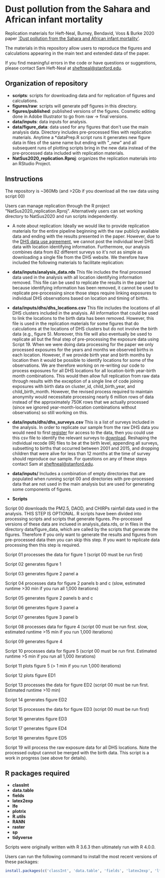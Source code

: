 # Dust pollution from the Sahara and African infant mortality


Replication materials for Heft-Neal, Burney, Bendavid, Voss & Burke 2020 paper [`Dust pollution from the Sahara and African infant mortality'](https://www.nature.com/articles/s41893-020-0562-1).

The materials in this repository allow users to reproduce the figures and calculations appearing in the main text and extended data of the paper.

If you find meaningful errors in the code or have questions or suggestions, please contact Sam Heft-Neal at sheftneal@stanford.edu.

## Organization of repository

* **scripts**: scripts for downloading data and for replication of figures and calculations.
* **figures/raw**: scripts will generate pdf figures in this directory.
* **figures/published**: published versions of the figures. Cosmetic editing done in Adobe Illustrator to go from raw -> final versions.
* **data/inputs**: data inputs for analysis.
* **data/figure_data**: data used for any figures that don't use the main analysis data. Directory includes pre-processed files with replication materials. Anytime a *dataPrep.R script runs it generates new figure data in files of the same name but ending with "_new" and all subsequent runs of plotting scripts bring in the new data instead of the pre-processed data included with replication materials.
* **NatSus2020_replication.Rproj**: organizes the replication materials into an RStudio Project.

## Instructions
The repository is ~360Mb (and >2Gb if you download all the raw data using script 00)

Users can manage replication through the R project "NatSus2020_replication.Rproj". Alternatively users can set working directory to NatSus2020 and run scripts independently.

* A note about replication: Ideally we would like to provide replication materials for the entire pipeline beginning with the raw publicly available data and ending with the results presented in the paper. However, due to the [DHS data use agreement](https://dhsprogram.com/data/Terms-of-Use.cfm), we cannot post the individual level DHS data with location identifying information. Furthermore, our analysis combines data from 82 different surveys so it's not as simple as downloading a single file from the DHS website. We therefore have included the following materials to facilitate replication:

* **data/inputs/analysis_data.rds** This file includes the final processed data used in the analysis with all location identifying information removed. This file can be used to replicate the results in the paper but because identifying information has been removed, it cannot be used to replicate pre-processing since those steps require linking exposures to individual DHS observations based on location and timing of births.

* **data/inputs/dhs/dhs_locations.csv** This file includes the locations of all DHS clusters included in the analysis. All information that could be used to link the locations to the birth data has been removed. However, this file is used in the replication materials for some figures that do calculations at the locations of DHS clusters but do not involve the birth data (e.g., figure 5). Moreover, this file will also eventually be used to replicate all but the final step of pre-processing the exposure data using Script 19. When we were doing data processing for the paper we only processed exposures for the years and months we observed births in each location. However, if we provide birth year and birth months by location then it would be possible to identify locations for some of the observations. We are therefore working on re-writing our code to process exposures for all DHS locations for all location-birth year-birth month combinations. This would then allow full replication from raw data through results with the exception of a single line of code joining exposures with birth data on cluster_id, child_birth_year, and child_birth_month. However, the revised process required to maintain anonymity would necessitate processing nearly 6 million rows of data instead of the approximately 750K rows that we actually processed (since we ignored year-month-location combinations without observations) so still working on this.

* **data/inputs/dhs/dhs_surveys.csv** This is a list of surveys included in the analysis. In order to replicate our sample from the raw DHS data you would need to first [register](https://dhsprogram.com/data/new-user-registration.cfm) for access to the data, then you could use this csv file to identify the relevant surveys to [download](https://dhsprogram.com/data/available-datasets.cfm). Reshaping the individual recode (IR) files to be at the birth level, appending all surveys, subsetting to births that occurred between 2001 and 2015, and dropping children that were alive for less than 12 months at the time of survey should reproduce our sample. For questions on any of these steps contact Sam at sheftneal@stanford.edu.

* **data/inputs/** Includes a combination of empty directories that are populated when running script 00 and directories with pre-processed data that are not used in the main analysis but are used for generating some components of figures.

* **Scripts**

Script 00 downloads the PM2.5, DAOD, and CHIRPs rainfall data used in the analysis. THIS STEP IS OPTIONAL. R scripts have been divided into processing scripts and scripts that generate figures. Pre-processed versions of these data are inclueed in analysis_data.rds, or in files in the directory data/figure_data, which are called by the scripts that generate the figures. Therefore if you only want to generate the results and figures from pre-processed data then you can skip this step. If you want to replicate data processing then this step is required.

Script 01 processes the data for figure 1 (script 00 must be run first)

Script 02 generates figure 1

Script 03 generates figure 2 panel a

Script 04 processes data for figure 2 panels b and c (slow, estimated runtime >30 min if you run all 1,000 iterations)

Script 05 generates figure 2 panels b and c 

Script 06 generates figure 3 panel a

Script 07 generates figure 3 panel b

Script 08 processes data for figure 4 (script 00 must be run first. slow, estimated runtime >15 min if you run 1,000 iterations)

Script 09 generates figure 4

Script 10 processes data for figure 5 (script 00 must be run first. Estimated runtime >5 min if you run all 1,000 iterations)

Script 11 plots figure 5 (> 1 min if you run 1,000 iterations)

Script 12 plots figure ED1

Script 13 processes the data for figure ED2 (script 00 must be run first. Estimated runtime >10 min)

Script 14 generates figure ED2

Script 15 processes the data for figure ED3 (script 00 must be run first)

Script 16 generates figure ED3

Script 17 generates figure ED4

Script 18 generates figure ED5

Script 19 will process the raw exposure data for all DHS locations. Note the processed output cannot be merged with the birth data. This script is a work in progress (see above for details).



## R packages required
* **classInt**
* **data.table**
* **fields**
* **latex2exp**
* **lfe**
* **plotrix**
* **R.utils**
* **RANN**
* **raster**
* **sp**
* **tidyverse**

Scripts were originally written with R 3.6.3 then ultimately run with R 4.0.0.

Users can run the following command to install the most recent versions of these packages:

```R
install.packages(c('classInt', 'data.table', 'fields', 'latex2exp', 'lfe', 'plotrix', 'R.utils', 'RANN', 'raster', 'sp', 'tidyverse'), dependencies = T)
```
